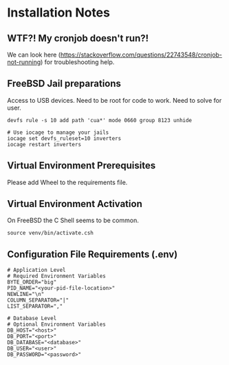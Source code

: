 # Installation Notes
## WTF?! My cronjob doesn't run?!
We can look here (https://stackoverflow.com/questions/22743548/cronjob-not-running) for troubleshooting help.
## FreeBSD Jail preparations
Access to USB devices. Need to be root for code to work. Need to solve for user. 
```shell
devfs rule -s 10 add path 'cua*' mode 0660 group 8123 unhide

# Use iocage to manage your jails
iocage set devfs_ruleset=10 inverters
iocage restart inverters
```
## Virtual Environment Prerequisites
Please add Wheel to the requirements file.
## Virtual Environment Activation
On FreeBSD the C Shell seems to be common.
```shell
source venv/bin/activate.csh
```
## Configuration File Requirements (.env) 
```dotenv
# Application Level
# Required Environment Variables
BYTE_ORDER="big"
PID_NAME="<your-pid-file-location>"
NEWLINE="\n"
COLUMN_SEPARATOR="|"
LIST_SEPARATOR=","

# Database Level
# Optional Environment Variables
DB_HOST="<host>"
DB_PORT="<port>"
DB_DATABASE="<database>"
DB_USER="<user>"
DB_PASSWORD="<password>"
```
